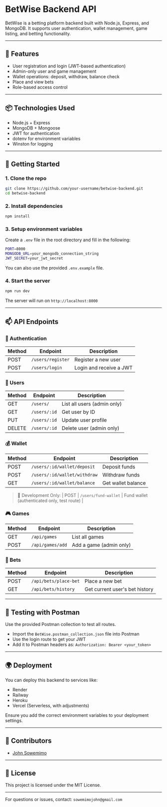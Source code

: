 # BetWise Backend API

BetWise is a betting platform backend built with Node.js, Express, and MongoDB. It supports user authentication, wallet management, game listing, and betting functionality.

---

## 🚀 Features

* User registration and login (JWT-based authentication)
* Admin-only user and game management
* Wallet operations: deposit, withdraw, balance check
* Place and view bets
* Role-based access control

---

## 📦 Technologies Used

* Node.js + Express
* MongoDB + Mongoose
* JWT for authentication
* dotenv for environment variables
* Winston for logging

---

## 🔧 Getting Started

### 1. Clone the repo

```bash
git clone https://github.com/your-username/betwise-backend.git
cd betwise-backend
```

### 2. Install dependencies

```bash
npm install
```

### 3. Setup environment variables

Create a `.env` file in the root directory and fill in the following:

```bash
PORT=8000
MONGODB_URL=your_mongodb_connection_string
JWT_SECRET=your_jwt_secret
```

You can also use the provided `.env.example` file.

### 4. Start the server

```bash
npm run dev
```

The server will run on `http://localhost:8000`

---

## 📫 API Endpoints

### 🔐 Authentication

| Method | Endpoint          | Description             |
| ------ | ----------------- | ----------------------- |
| POST   | `/users/register` | Register a new user     |
| POST   | `/users/login`    | Login and receive a JWT |

### 👤 Users

| Method | Endpoint     | Description                 |
| ------ | ------------ | --------------------------- |
| GET    | `/users/`    | List all users (admin only) |
| GET    | `/users/:id` | Get user by ID              |
| PUT    | `/users/:id` | Update user profile         |
| DELETE | `/users/:id` | Delete user (admin only)    |

### 💰 Wallet

| Method | Endpoint                     | Description        |
| ------ | ---------------------------- | ------------------ |
| POST   | `/users/:id/wallet/deposit`  | Deposit funds      |
| POST   | `/users/:id/wallet/withdraw` | Withdraw funds     |
| GET    | `/users/:id/wallet/balance`  | Get wallet balance |

> 🔐 Development Only:
> \| POST | `/users/fund-wallet` | Fund wallet (authenticated only, test route) |

### 🎮 Games

| Method | Endpoint         | Description             |
| ------ | ---------------- | ----------------------- |
| GET    | `/api/games`     | List all games          |
| POST   | `/api/games/add` | Add a game (admin only) |

### 🧾 Bets

| Method | Endpoint              | Description                    |
| ------ | --------------------- | ------------------------------ |
| POST   | `/api/bets/place-bet` | Place a new bet                |
| GET    | `/api/bets/history`   | Get current user's bet history |

---

## 🧪 Testing with Postman

Use the provided Postman collection to test all routes.

* Import the `BetWise.postman_collection.json` file into Postman
* Use the login route to get your JWT
* Add it to Postman headers as: `Authorization: Bearer <your_token>`

---

## 🌍 Deployment

You can deploy this backend to services like:

* Render
* Railway
* Heroku
* Vercel (Serverless, with adjustments)

Ensure you add the correct environment variables to your deployment settings.

---

## 👥 Contributors

* [John Sowemimo](https://github.com/Techgoal2021)

---

## 📃 License

This project is licensed under the MIT License.

---

For questions or issues, contact: `sowemimojohn@gmail.com`
